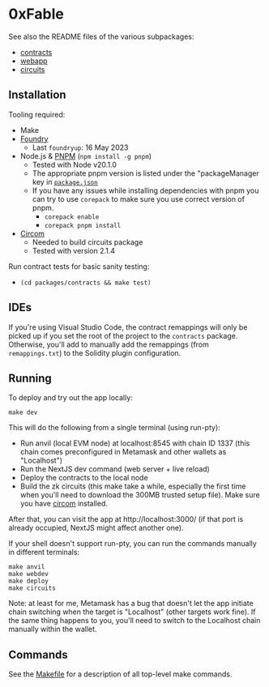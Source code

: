 # 0xFable

See also the README files of the various subpackages:

- [contracts](packages/contracts/README.md)
- [webapp](packages/webapp/README.md)
- [circuits](packages/circuits/README.md)

## Installation

Tooling required:

- Make
- [Foundry](https://github.com/foundry-rs/foundry)
  - Last `foundryup`: 16 May 2023
- Node.js & [PNPM](https://pnpm.io/) (`npm install -g pnpm`)
  - Tested with Node v20.1.0
  - The appropriate pnpm version is listed under the "packageManager key in [`package.json`](./package.json)
  - If you have any issues while installing dependencies with pnpm you can try to use `corepack` to make sure you use correct version of pnpm.
    - `corepack enable`
    - `corepack pnpm install`
- [Circom](https://docs.circom.io/getting-started/installation/)
  - Needed to build circuits package
  - Tested with version 2.1.4

Run contract tests for basic sanity testing:

- `(cd packages/contracts && make test)`

## IDEs

If you're using Visual Studio Code, the contract remappings will only be picked up if you set the
root of the project to the `contracts` package. Otherwise, you'll add to manually add the remappings
(from `remappings.txt`) to the Solidity plugin configuration.

## Running

To deploy and try out the app locally:

```shell
make dev
```

This will do the following from a single terminal (using run-pty):

- Run anvil (local EVM node) at localhost:8545 with chain ID 1337
  (this chain comes preconfigured in Metamask and other wallets as "Localhost")
- Run the NextJS dev command (web server + live reload)
- Deploy the contracts to the local node
- Build the zk circuits (this make take a while, especially the first time when you'll need to
  download the 300MB trusted setup file). Make sure you have
  [circom](https://docs.circom.io/getting-started/installation/) installed.

After that, you can visit the app at http://localhost:3000/ (if that port is already occupied,
NextJS might affect another one).

If your shell doesn't support run-pty, you can run the commands manually in different terminals:

```shell
make anvil
make webdev
make deploy
make circuits
```

Note: at least for me, Metamask has a bug that doesn't let the app initiate chain switching when
the target is "Localhost" (other targets work fine). If the same thing happens to you, you'll need
to switch to the Localhost chain manually within the wallet.

## Commands

See the [Makefile](/Makefile) for a description of all top-level make commands.
